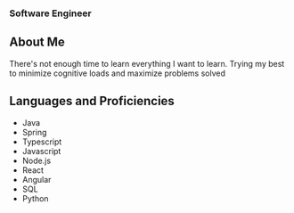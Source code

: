 ### Software Engineer

## About Me

There's not enough time to learn everything I want to learn. Trying my best to minimize cognitive loads and maximize problems solved

## Languages and Proficiencies

- Java
- Spring
- Typescript
- Javascript
- Node.js
- React
- Angular
- SQL
- Python

<!--
**nwestallen/nwestallen** is a ✨ _special_ ✨ repository because its `README.md` (this file) appears on your GitHub profile.

Here are some ideas to get you started:

- 🔭 I’m currently working on ...
- 🌱 I’m currently learning ...
- 👯 I’m looking to collaborate on ...
- 🤔 I’m looking for help with ...
- 💬 Ask me about ...
- 📫 How to reach me: ...
- 😄 Pronouns: ...
- ⚡ Fun fact: ...
-->

